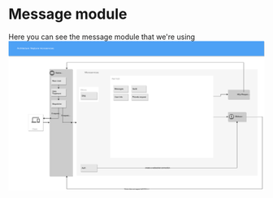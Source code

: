 # Message module
Here you can see the message module that we're using
![message](/diagram/microservices/messages/diagram.svg)
